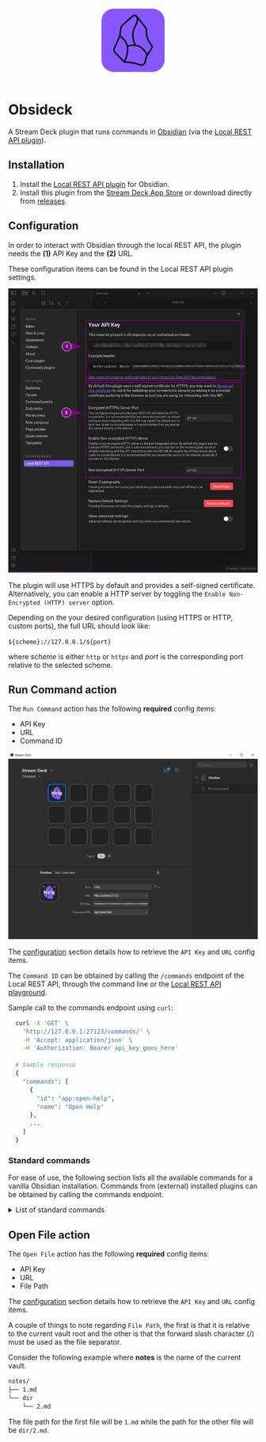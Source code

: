 <div align="center">
  <br/>
  <a href="https://github.com/j4ckofalltrades/obsideck">
    <img height="128" src="src/dev.jduabe.obsideck.sdPlugin/assets/plugin.png" alt="Logo">
  </a>
</div>

<br/>

# Obsideck

A Stream Deck plugin that runs commands in [Obsidian](https://obsidian.md) (via the
[Local REST API plugin](https://obsidian.md/plugins?id=obsidian-local-rest-api)).

## Installation

1. Install the [Local REST API plugin](https://obsidian.md/plugins?id=obsidian-local-rest-api) for Obsidian.  
2. Install this plugin from the [Stream Deck App Store](https://apps.elgato.com/plugins/dev.jduabe.obsideck)
or download directly from [releases](https://github.com/j4ckofalltrades/obsideck/releases).

## Configuration

In order to interact with Obsidian through the local REST API, the plugin needs the **(1)** API Key and the **(2)** URL.

These configuration items can be found in the Local REST API plugin settings.

![](assets/local-rest-api-config.png)

The plugin will use HTTPS by default and provides a self-signed certificate. Alternatively, you can enable a HTTP
server by toggling the `Enable Non-Encrypted (HTTP) server` option.

Depending on the your desired configuration (using HTTPS or HTTP, custom ports), the full URL should look like:

`${scheme}://127.0.0.1/${port}`

where *scheme* is either `http` or `https` and *port* is the corresponding port
relative to the selected scheme.

## Run Command action

The `Run Command` action has the following **required** config items:

- API Key
- URL 
- Command ID

![](assets/run-command.png)

The [configuration](#configuration) section details how to retrieve the `API Key` and `URL` config items.

The `Command ID` can be obtained by calling the `/commands` endpoint of the Local REST API, through the
command line or the [Local REST API playground](https://coddingtonbear.github.io/obsidian-local-rest-api).

Sample call to the commands endpoint using `curl`:

```bash
  curl -X 'GET' \
    'http://127.0.0.1:27123/commands/' \
    -H 'Accept: application/json' \
    -H 'Authorization: Bearer api_key_goes_here'

  # Sample response
  {
    "commands": [
      {
        "id": "app:open-help",
        "name": "Open Help"
      },
      ...
    ]
  }
  ```

### Standard commands

For ease of use, the following section lists all the available commands for a vanilla Obsidian installation.
Commands from (external) installed plugins can be obtained by calling the commands endpoint.

<details>

  <summary>List of standard commands</summary>

  ```json
  {
    "commands": [
      {
        "id": "app:delete-file",
        "name": "Delete current file"
      },
      {
        "id": "app:go-back",
        "name": "Navigate back"
      },
      {
        "id": "app:go-forward",
        "name": "Navigate forward"
      },
      {
        "id": "app:open-help",
        "name": "Open help"
      },
      {
        "id": "app:open-sandbox-vault",
        "name": "Open sandbox vault"
      },
      {
        "id": "app:open-settings",
        "name": "Open settings"
      },
      {
        "id": "app:open-vault",
        "name": "Open another vault"
      },
      {
        "id": "app:reload",
        "name": "Reload app without saving"
      },
      {
        "id": "app:show-debug-info",
        "name": "Show debug info"
      },
      {
        "id": "app:show-release-notes",
        "name": "Show Release Notes"
      },
      {
        "id": "app:toggle-default-new-pane-mode",
        "name": "Toggle default mode for new tabs"
      },
      {
        "id": "app:toggle-left-sidebar",
        "name": "Toggle left sidebar"
      },
      {
        "id": "app:toggle-right-sidebar",
        "name": "Toggle right sidebar"
      },
      {
        "id": "backlink:open",
        "name": "Backlinks: Show backlinks"
      },
      {
        "id": "backlink:open-backlinks",
        "name": "Backlinks: Open backlinks for the current note"
      },
      {
        "id": "backlink:toggle-backlinks-in-document",
        "name": "Backlinks: Toggle backlinks in document"
      },
      {
        "id": "bookmarks:bookmark-all-tabs",
        "name": "Bookmarks: Bookmark all tabs..."
      },
      {
        "id": "bookmarks:bookmark-current-heading",
        "name": "Bookmarks: Bookmark heading under cursor..."
      },
      {
        "id": "bookmarks:bookmark-current-search",
        "name": "Bookmarks: Bookmark current search..."
      },
      {
        "id": "bookmarks:bookmark-current-section",
        "name": "Bookmarks: Bookmark block under cursor..."
      },
      {
        "id": "bookmarks:bookmark-current-view",
        "name": "Bookmarks: Bookmark..."
      },
      {
        "id": "bookmarks:open",
        "name": "Bookmarks: Show bookmarks"
      },
      {
        "id": "bookmarks:unbookmark-current-view",
        "name": "Bookmarks: Remove bookmark for current file"
      },
      {
        "id": "canvas:convert-to-file",
        "name": "Canvas: Convert to file..."
      },
      {
        "id": "canvas:export-as-image",
        "name": "Canvas: Export as image"
      },
      {
        "id": "canvas:jump-to-group",
        "name": "Canvas: Jump to group"
      },
      {
        "id": "canvas:new-file",
        "name": "Canvas: Create new canvas"
      },
      {
        "id": "command-palette:open",
        "name": "Command palette: Open command palette"
      },
      {
        "id": "daily-notes",
        "name": "Daily notes: Open today's daily note"
      },
      {
        "id": "daily-notes:goto-next",
        "name": "Daily notes: Open next daily note"
      },
      {
        "id": "daily-notes:goto-prev",
        "name": "Daily notes: Open previous daily note"
      },
      {
        "id": "editor:attach-file",
        "name": "Insert attachment"
      },
      {
        "id": "editor:context-menu",
        "name": "Show context menu under cursor"
      },
      {
        "id": "editor:cycle-list-checklist",
        "name": "Cycle bullet/checkbox"
      },
      {
        "id": "editor:delete-paragraph",
        "name": "Delete paragraph"
      },
      {
        "id": "editor:focus",
        "name": "Focus on last note"
      },
      {
        "id": "editor:focus-bottom",
        "name": "Focus on tab group below"
      },
      {
        "id": "editor:focus-left",
        "name": "Focus on tab group to the left"
      },
      {
        "id": "editor:focus-right",
        "name": "Focus on tab group to the right"
      },
      {
        "id": "editor:focus-top",
        "name": "Focus on tab group above"
      },
      {
        "id": "editor:fold-all",
        "name": "Fold all headings and lists"
      },
      {
        "id": "editor:fold-less",
        "name": "Fold less"
      },
      {
        "id": "editor:fold-more",
        "name": "Fold more"
      },
      {
        "id": "editor:follow-link",
        "name": "Follow link under cursor"
      },
      {
        "id": "editor:insert-callout",
        "name": "Insert callout"
      },
      {
        "id": "editor:insert-embed",
        "name": "Add embed"
      },
      {
        "id": "editor:insert-link",
        "name": "Insert Markdown link"
      },
      {
        "id": "editor:insert-tag",
        "name": "Add tag"
      },
      {
        "id": "editor:insert-wikilink",
        "name": "Add internal link"
      },
      {
        "id": "editor:open-link-in-new-leaf",
        "name": "Open link under cursor in new tab"
      },
      {
        "id": "editor:open-link-in-new-split",
        "name": "Open link under cursor to the right"
      },
      {
        "id": "editor:open-link-in-new-window",
        "name": "Open link under cursor in new window"
      },
      {
        "id": "editor:open-search",
        "name": "Search current file"
      },
      {
        "id": "editor:open-search-replace",
        "name": "Search & replace in current file"
      },
      {
        "id": "editor:rename-heading",
        "name": "Rename this heading..."
      },
      {
        "id": "editor:save-file",
        "name": "Save current file"
      },
      {
        "id": "editor:set-heading",
        "name": "Toggle heading"
      },
      {
        "id": "editor:set-heading-0",
        "name": "Remove heading"
      },
      {
        "id": "editor:set-heading-1",
        "name": "Set as heading 1"
      },
      {
        "id": "editor:set-heading-2",
        "name": "Set as heading 2"
      },
      {
        "id": "editor:set-heading-3",
        "name": "Set as heading 3"
      },
      {
        "id": "editor:set-heading-4",
        "name": "Set as heading 4"
      },
      {
        "id": "editor:set-heading-5",
        "name": "Set as heading 5"
      },
      {
        "id": "editor:set-heading-6",
        "name": "Set as heading 6"
      },
      {
        "id": "editor:swap-line-down",
        "name": "Move line down"
      },
      {
        "id": "editor:swap-line-up",
        "name": "Move line up"
      },
      {
        "id": "editor:toggle-blockquote",
        "name": "Toggle blockquote"
      },
      {
        "id": "editor:toggle-bold",
        "name": "Toggle bold"
      },
      {
        "id": "editor:toggle-bullet-list",
        "name": "Toggle bullet list"
      },
      {
        "id": "editor:toggle-checklist-status",
        "name": "Toggle checkbox status"
      },
      {
        "id": "editor:toggle-code",
        "name": "Toggle code"
      },
      {
        "id": "editor:toggle-comments",
        "name": "Toggle comment"
      },
      {
        "id": "editor:toggle-fold",
        "name": "Toggle fold on the current line"
      },
      {
        "id": "editor:toggle-highlight",
        "name": "Toggle highlight"
      },
      {
        "id": "editor:toggle-italics",
        "name": "Toggle italics"
      },
      {
        "id": "editor:toggle-numbered-list",
        "name": "Toggle numbered list"
      },
      {
        "id": "editor:toggle-source",
        "name": "Toggle Live Preview/Source mode"
      },
      {
        "id": "editor:toggle-spellcheck",
        "name": "Toggle spellcheck"
      },
      {
        "id": "editor:toggle-strikethrough",
        "name": "Toggle strikethrough"
      },
      {
        "id": "editor:unfold-all",
        "name": "Unfold all headings and lists"
      },
      {
        "id": "file-explorer:duplicate-file",
        "name": "Make a copy of the current file"
      },
      {
        "id": "file-explorer:move-file",
        "name": "Move current file to another folder"
      },
      {
        "id": "file-explorer:new-file",
        "name": "Create new note"
      },
      {
        "id": "file-explorer:new-file-in-current-tab",
        "name": "Create new note in current tab"
      },
      {
        "id": "file-explorer:new-file-in-new-pane",
        "name": "Create note to the right"
      },
      {
        "id": "file-explorer:open",
        "name": "Files: Show file explorer"
      },
      {
        "id": "file-explorer:reveal-active-file",
        "name": "Files: Reveal current file in navigation"
      },
      {
        "id": "file-recovery:open",
        "name": "File recovery: Open saved snapshots"
      },
      {
        "id": "global-search:open",
        "name": "Search: Search in all files"
      },
      {
        "id": "graph:animate",
        "name": "Graph view: Start graph timelapse animation"
      },
      {
        "id": "graph:open",
        "name": "Graph view: Open graph view"
      },
      {
        "id": "graph:open-local",
        "name": "Graph view: Open local graph"
      },
      {
        "id": "insert-current-date",
        "name": "Templates: Insert current date"
      },
      {
        "id": "insert-current-time",
        "name": "Templates: Insert current time"
      },
      {
        "id": "insert-template",
        "name": "Templates: Insert template"
      },
      {
        "id": "markdown:toggle-preview",
        "name": "Toggle reading view"
      },
      {
        "id": "note-composer:extract-heading",
        "name": "Note composer: Extract this heading..."
      },
      {
        "id": "note-composer:merge-file",
        "name": "Note composer: Merge current file with another file..."
      },
      {
        "id": "note-composer:split-file",
        "name": "Note composer: Extract current selection..."
      },
      {
        "id": "open-with-default-app:open",
        "name": "Open in default app"
      },
      {
        "id": "open-with-default-app:show",
        "name": "Show in system explorer"
      },
      {
        "id": "outgoing-links:open",
        "name": "Outgoing Links: Show outgoing links"
      },
      {
        "id": "outgoing-links:open-for-current",
        "name": "Outgoing Links: Open outgoing links for the current file"
      },
      {
        "id": "outline:open",
        "name": "Outline: Show outline"
      },
      {
        "id": "outline:open-for-current",
        "name": "Outline: Open outline of the current file"
      },
      {
        "id": "switcher:open",
        "name": "Quick switcher: Open quick switcher"
      },
      {
        "id": "tag-pane:open",
        "name": "Tags: Show tags"
      },
      {
        "id": "theme:switch",
        "name": "Change theme"
      },
      {
        "id": "theme:use-dark",
        "name": "Use dark mode"
      },
      {
        "id": "theme:use-light",
        "name": "Use light mode"
      },
      {
        "id": "window:reset-zoom",
        "name": "Reset zoom"
      },
      {
        "id": "window:toggle-always-on-top",
        "name": "Toggle window always on top"
      },
      {
        "id": "window:zoom-in",
        "name": "Zoom in"
      },
      {
        "id": "window:zoom-out",
        "name": "Zoom out"
      },
      {
        "id": "workspace:close",
        "name": "Close current tab"
      },
      {
        "id": "workspace:close-others",
        "name": "Close all other tabs"
      },
      {
        "id": "workspace:close-others-tab-group",
        "name": "Close others in tab group"
      },
      {
        "id": "workspace:close-tab-group",
        "name": "Close this tab group"
      },
      {
        "id": "workspace:close-window",
        "name": "Close window"
      },
      {
        "id": "workspace:copy-path",
        "name": "Copy file path"
      },
      {
        "id": "workspace:copy-url",
        "name": "Copy Obsidian URL"
      },
      {
        "id": "workspace:edit-file-title",
        "name": "Rename file"
      },
      {
        "id": "workspace:export-pdf",
        "name": "Export to PDF..."
      },
      {
        "id": "workspace:goto-last-tab",
        "name": "Go to last tab"
      },
      {
        "id": "workspace:goto-tab-1",
        "name": "Go to tab #1"
      },
      {
        "id": "workspace:goto-tab-2",
        "name": "Go to tab #2"
      },
      {
        "id": "workspace:goto-tab-3",
        "name": "Go to tab #3"
      },
      {
        "id": "workspace:goto-tab-4",
        "name": "Go to tab #4"
      },
      {
        "id": "workspace:goto-tab-5",
        "name": "Go to tab #5"
      },
      {
        "id": "workspace:goto-tab-6",
        "name": "Go to tab #6"
      },
      {
        "id": "workspace:goto-tab-7",
        "name": "Go to tab #7"
      },
      {
        "id": "workspace:goto-tab-8",
        "name": "Go to tab #8"
      },
      {
        "id": "workspace:move-to-new-window",
        "name": "Move current tab to new window"
      },
      {
        "id": "workspace:new-tab",
        "name": "New tab"
      },
      {
        "id": "workspace:next-tab",
        "name": "Go to next tab"
      },
      {
        "id": "workspace:open-in-new-window",
        "name": "Open current tab in new window"
      },
      {
        "id": "workspace:previous-tab",
        "name": "Go to previous tab"
      },
      {
        "id": "workspace:split-horizontal",
        "name": "Split down"
      },
      {
        "id": "workspace:split-vertical",
        "name": "Split right"
      },
      {
        "id": "workspace:toggle-pin",
        "name": "Toggle pin"
      },
      {
        "id": "workspace:toggle-stacked-tabs",
        "name": "Toggle stacked tabs"
      },
      {
        "id": "workspace:undo-close-pane",
        "name": "Undo close tab"
      }
    ]
  }
  ```
</details>

## Open File action

The `Open File` action has the following **required** config items:

- API Key
- URL 
- File Path

The [configuration](#configuration) section details how to retrieve the `API Key` and `URL` config items.

A couple of things to note regarding `File Path`, the first is that it is relative to the current vault root and the
other is that the forward slash character (/) must be used as the file separator.

Consider the following example where **notes** is the name of the current vault.

```bash
notes/
├── 1.md
└── dir
    └── 2.md
```

The file path for the first file will be `1.md` while the path for the other file will be `dir/2.md`.
